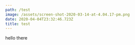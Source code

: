 ```yaml
---
path: /test
image: /assets/screen-shot-2020-03-14-at-4.04.17-pm.png
date: 2020-04-04T23:32:46.723Z
title: test
---
```

hello there